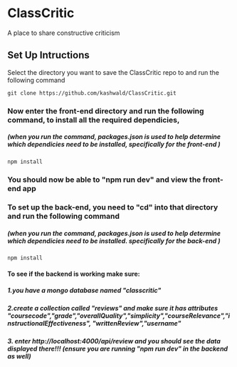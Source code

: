 # ClassCritic
A place to share constructive criticism 

## Set Up Intructions

Select the directory you want to save the ClassCritic repo to and run the following command

`git clone https://github.com/kashwald/ClassCritic.git`

### Now enter the front-end directory and run the following command, to install all the required dependicies, 
##### (when you run the command, packages.json is used to help determine which dependicies need to be installed, specifically for the front-end )

`npm install`

### You should now be able to "npm run dev" and view the front-end app

### To set up the back-end, you need to "cd" into that directory and run the following command
##### (when you run the command, packages.json is used to help determine which dependicies need to be installed. specifically for the back-end )
`npm install`


#### To see if the backend is working make sure: 
##### 1.you have a mongo database named "classcritic"
##### 2.create a collection called "reviews" and make sure it has attributes "coursecode","grade","overallQuality","simplicity","courseRelevance","instructionalEffectiveness", "writtenReview","username"
##### 3. enter http://localhost:4000/api/review and you should see the data displayed there!!! (ensure you are running "npm run dev" in the backend as well)
